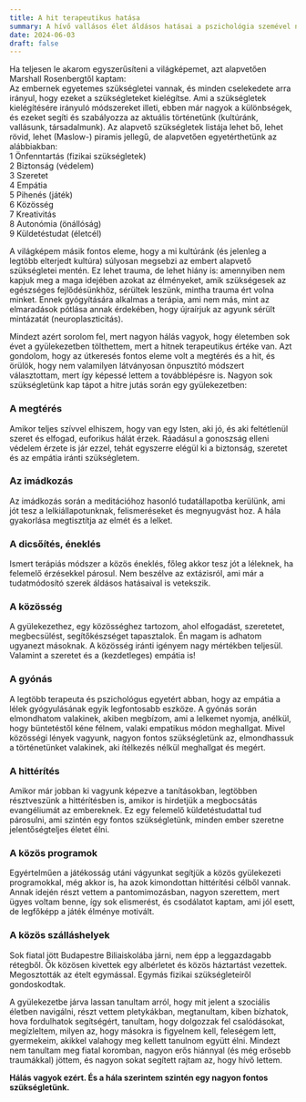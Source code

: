 ```yaml
---
title: A hit terapeutikus hatása
summary: A hívő vallásos élet áldásos hatásai a pszichológia szemével nézve.
date: 2024-06-03
draft: false
---
```

Ha teljesen le akarom egyszerűsíteni a világképemet, azt alapvetően Marshall Rosenbergtől kaptam:  
Az embernek egyetemes szükségletei vannak, és minden cselekedete arra irányul, hogy ezeket a szükségleteket kielégítse. Ami a szükségletek kielégítésére irányuló módszereket illeti, ebben már nagyok a különbségek, és ezeket segíti és szabályozza az aktuális történetünk (kultúránk, vallásunk, társadalmunk). Az alapvető szükségletek listája lehet bő, lehet rövid, lehet (Maslow-) piramis jellegű, de alapvetően egyetérthetünk az alábbiakban:  
1 Önfenntartás (fizikai szükségletek)  
2 Biztonság (védelem)  
3 Szeretet  
4 Empátia  
5 Pihenés (játék)  
6 Közösség  
7 Kreativitás  
8 Autonómia (önállóság)  
9 Küldetéstudat (életcél)

A világképem másik fontos eleme, hogy a mi kultúránk (és jelenleg a legtöbb elterjedt kultúra) súlyosan megsebzi az embert alapvető szükségletei mentén. Ez lehet trauma, de lehet hiány is: amennyiben nem kapjuk meg a maga idejében azokat az élményeket, amik szükségesek az egészséges fejlődésünkhöz, sérültek leszünk, mintha trauma ért volna minket. Ennek gyógyítására alkalmas a terápia, ami nem más, mint az elmaradások pótlása annak érdekében, hogy újraírjuk az agyunk sérült mintázatát (neuroplaszticitás).

Mindezt azért sorolom fel, mert nagyon hálás vagyok, hogy életemben sok évet a gyülekezetben tölthettem, mert a hitnek terapeutikus értéke van. Azt gondolom, hogy az útkeresés fontos eleme volt a megtérés és a hit, és örülök, hogy nem valamilyen látványosan önpusztító módszert választottam, mert így képessé lettem a továbblépésre is. Nagyon sok szükségletünk kap tápot a hitre jutás során egy gyülekezetben:
### A megtérés
Amikor teljes szívvel elhiszem, hogy van egy Isten, aki jó, és aki feltétlenül szeret és elfogad, euforikus hálát érzek. Ráadásul a gonoszság elleni védelem érzete is jár ezzel, tehát egyszerre elégül ki a biztonság, szeretet és az empátia iránti szükségletem.

### Az imádkozás
Az imádkozás során a meditációhoz hasonló tudatállapotba kerülünk, ami jót tesz a lelkiállapotunknak, felismeréseket és megnyugvást hoz. A hála gyakorlása megtisztítja az elmét és a lelket.

### A dicsőítés, éneklés
Ismert terápiás módszer a közös éneklés, főleg akkor tesz jót a léleknek, ha felemelő érzésekkel párosul. Nem beszélve az extázisról, ami már a tudatmódosító szerek áldásos hatásaival is vetekszik.

### A közösség
A gyülekezethez, egy közösséghez tartozom, ahol elfogadást, szeretetet, megbecsülést, segítőkészséget tapasztalok. Én magam is adhatom ugyanezt másoknak. A közösség iránti igényem nagy mértékben teljesül. Valamint a szeretet és a (kezdetleges) empátia is!

### A gyónás
A legtöbb terapeuta és pszichológus egyetért abban, hogy az empátia a lélek gyógyulásának egyik legfontosabb eszköze. A gyónás során elmondhatom valakinek, akiben megbízom, ami a lelkemet nyomja, anélkül, hogy büntetéstől kéne félnem, valaki empatikus módon meghallgat. Mivel közösségi lények vagyunk, nagyon fontos szükségletünk az, elmondhassuk a történetünket valakinek, aki ítélkezés nélkül meghallgat és megért.

### A hittérítés
Amikor már jobban ki vagyunk képezve a tanításokban, legtöbben résztveszünk a hittérítésben is, amikor is hirdetjük a megbocsátás evangéliumát az embereknek. Ez egy felemelő küldetéstudattal tud párosulni, ami szintén egy fontos szükségletünk, minden ember szeretne jelentőségteljes életet élni.

### A közös programok
Egyértelműen a játékosság utáni vágyunkat segítjük a közös gyülekezeti programokkal, még akkor is, ha azok kimondottan hittérítési célből vannak. Annak idején részt vettem a pantomimozásban, nagyon szerettem, mert ügyes voltam benne, így sok elismerést, és csodálatot kaptam, ami jól esett, de legfőképp a játék élménye motivált.

### A közös szálláshelyek
Sok fiatal jött Budapestre Biliaiskolába járni, nem épp a leggazdagabb rétegből. Ők közösen kivettek egy albérletet és közös háztartást vezettek. Megosztották az ételt egymással. Egymás fizikai szükségleteiről gondoskodtak.

A gyülekezetbe járva lassan tanultam arról, hogy mit jelent a szociális életben navigálni, részt vettem pletykákban, megtanultam, kiben bízhatok, hova fordulhatok segítségért, tanultam, hogy dolgozzak fel csalódásokat, megízleltem, milyen az, hogy másokra is figyelnem kell, feleségem lett, gyermekeim, akikkel valahogy meg kellett tanulnom együtt élni. Mindezt nem tanultam meg fiatal koromban, nagyon erős hiánnyal (és még erősebb traumákkal) jöttem, és nagyon sokat segített rajtam az, hogy hívő lettem.

**Hálás vagyok ezért. És a hála szerintem szintén egy nagyon fontos szükségletünk.**